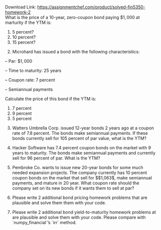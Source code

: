 Download Link: https://assignmentchef.com/product/solved-fin5350-homework-2
<br>
What is the price of a 10-year, zero-coupon bond paying $$1,000$ at marturity if the YTM is:

<ol>

 <li>5 percent?</li>

 <li>10 percent?</li>

 <li>15 percent?</li>

</ol>




<ol start="2">

 <li>Microhard has issued a bond with the following characteristics:</li>

</ol>

– Par: $$1,000$

– Time to maturity: 25 years

– Coupon rate: 7 percent

– Semiannual payments




Calculate the price of this bond if the YTM is:

<ol>

 <li>7 percent</li>

 <li>9 percent</li>

 <li>5 percent</li>

</ol>




<ol start="3">

 <li>Watters Umbrella Corp. issued 12-year bonds 2 years ago at a coupon rate of 7.8 percent. The bonds make semiannual payments. If these bonds currently sell for 105 percent of par value, what is the YTM?</li>

</ol>




<ol start="4">

 <li>Hacker Software has 7.4 percent coupon bonds on the market with 9 years to maturity. The bonds make semiannual payments and currently sell for 96 percent of par. What is the YTM?</li>

</ol>




<ol start="5">

 <li>Pembroke Co. wants to issue new 20-year bonds for some much needed expansion projects. The company currently has 10 percent coupon bonds on the market that sell for $$1,063$, make semiannual payments, and mature in 20 year. What coupon rate should the company set on its new bonds if it wants them to sell at par?</li>

</ol>




<ol start="6">

 <li>Please write 2 additional bond pricing homework problems that are plausible and solve them them with your code.</li>

</ol>




<ol start="7">

 <li>Please write 2 additional bond yield-to-maturity homework problems at are plausible and solve them with your code. Please compare with `numpy_financial`’s `irr` method.</li>

</ol>